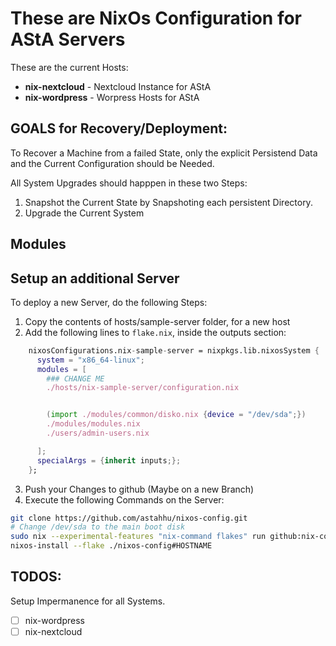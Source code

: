# These are NixOs Configuration for AStA Servers
These are the current Hosts:

- __nix-nextcloud__ - Nextcloud Instance for AStA
- __nix-wordpress__ - Worpress Hosts for AStA 

## GOALS for Recovery/Deployment:
To Recover a Machine from a failed State, only the explicit Persistend Data and the Current Configuration should be Needed. 

All System Upgrades should happpen in these two Steps:

1. Snapshot the Current State by Snapshoting each persistent Directory.
2. Upgrade the Current System

## Modules

## Setup an additional Server
To deploy a new Server, do the following Steps:

1. Copy the contents of hosts/sample-server folder, for a new host
2. Add the following lines to `flake.nix`, inside the outputs section:
```nix
    nixosConfigurations.nix-sample-server = nixpkgs.lib.nixosSystem {
      system = "x86_64-linux";
      modules = [
        ### CHANGE ME
        ./hosts/nix-sample-server/configuration.nix


        (import ./modules/common/disko.nix {device = "/dev/sda";})
        ./modules/modules.nix
        ./users/admin-users.nix

      ];
      specialArgs = {inherit inputs;};
    };
```
3. Push your Changes to github (Maybe on a new Branch)
4. Execute the following Commands on the Server:

```bash
git clone https://github.com/astahhu/nixos-config.git
# Change /dev/sda to the main boot disk
sudo nix --experimental-features "nix-command flakes" run github:nix-community/disko -- --mode disko ./nixos-config/modules/common/disko.nix --arg device '"/dev/sda"'
nixos-install --flake ./nixos-config#HOSTNAME

```

## TODOS:
Setup Impermanence for all Systems.

- [ ] nix-wordpress
- [ ] nix-nextcloud
